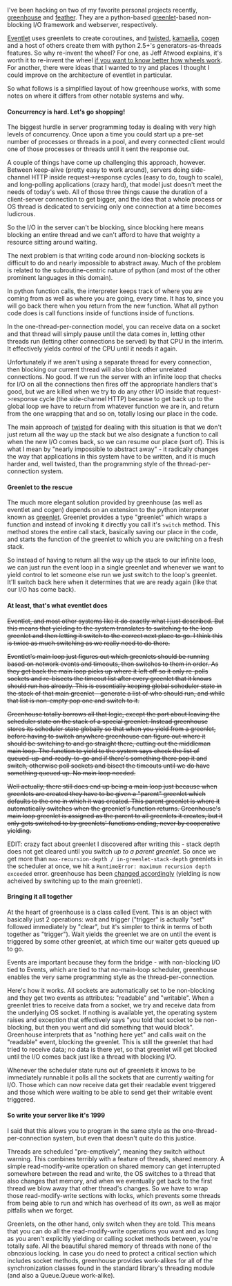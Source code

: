 I've been hacking on two of my favorite personal projects recently, [greenhouse][] and [feather][]. They are a python-based [greenlet][]-based non-blocking I/O framework and webserver, respectively.

[Eventlet][] uses greenlets to create coroutines, and [twisted][], [kamaelia][], [cogen][] and a host of others create them with python 2.5+'s generators-as-threads features. So why re-invent the wheel? For one, as Jeff Atwood explains, it's worth it to re-invent the wheel [if you want to know better how wheels work][]. For another, there were ideas that I wanted to try and places I thought I could improve on the architecture of eventlet in particular.

So what follows is a simplified layout of how greenhouse works, with some notes on where it differs from other notable systems and why.

#### Concurrency is hard. Let's go shopping!

The biggest hurdle in server programming today is dealing with very high levels of concurrency. Once upon a time you could start up a pre-set number of processes or threads in a pool, and every connected client would one of those processes or threads until it sent the response out.

A couple of things have come up challenging this approach, however. Between keep-alive (pretty easy to work around), servers doing side-channel HTTP inside request->response cycles (easy to do, tough to scale), and long-polling applications (crazy hard), that model just doesn't meet the needs of today's web. All of those three things cause the duration of a client-server connection to get bigger, and the idea that a whole process or OS thread is dedicated to servicing only one connection at a time becomes ludicrous.

So the I/O in the server can't be blocking, since blocking here means blocking an entire thread and we can't afford to have that weighty a resource sitting around waiting.

The next problem is that writing code around non-blocking sockets is difficult to do and nearly impossible to abstract away. Much of the problem is related to the subroutine-centric nature of python (and most of the other prominent languages in this domain).

In python function calls, the interpreter keeps track of where you are coming from as well as where you are going, every time. It has to, since you will go back there when you return from the new function. What all python code does is call functions inside of functions inside of functions.

In the one-thread-per-connection model, you can receive data on a socket and that thread will simply pause until the data comes in, letting other threads run (letting other connections be served) by that CPU in the interim. It effectively yields control of the CPU until it needs it again.

Unfortunately if we aren't using a separate thread for every connection, then blocking our current thread will also block other unrelated connections. No good. If we run the server with an infinite loop that checks for I/O on all the connections then fires off the appropriate handlers that's good, but we are killed when we try to do any other I/O inside that request->response cycle (the side-channel HTTP) because to get back up to the global loop we have to return from whatever function we are in, and return from the one wrapping that and so on, totally losing our place in the code.

The main approach of [twisted][] for dealing with this situation is that we don't just return all the way up the stack but we also designate a function to call when the new I/O comes back, so we can resume our place (sort of). This is what I mean by "nearly impossible to abstract away" - it radically changes the way that applications in this system have to be written, and it is much harder and, well twisted, than the programming style of the thread-per-connection system.

#### Greenlet to the rescue

The much more elegant solution provided by greenhouse (as well as eventlet and cogen) depends on an extension to the python interpreter known as [greenlet][]. Greenlet provides a type "greenlet" which wraps a function and instead of invoking it directly you call it's `switch` method. This method stores the entire call stack, basically saving our place in the code, and starts the function of the greenlet to which you are switching on a fresh stack.

So instead of having to return all the way up the stack to our infinite loop, we can just run the event loop in a single greenlet and whenever we want to yield control to let someone else run we just switch to the loop's greenlet. It'll switch back here when it determines that we are ready again (like that our I/O has come back).

#### At least, that's what eventlet does

<strike>
Eventlet, and most other systems like it do exactly what I just described. But this means that yielding to the system translates to switching to the loop greenlet and then letting it switch to the correct next place to go. I think this is twice as much switching as we really need to do there.

Eventlet's main loop just figures out which greenlets should be running based on network events and timeouts, then switches to them in order. As they get back the main loop picks up where it left off so it only re-polls sockets and re-bisects the timeout list after every greenlet that it knows should run has already. This is essentially keeping global scheduler state in the stack of that main greenlet - generate a list of who should run, and while that list is non-empty pop one and switch to it.

Greenhouse totally borrows all that logic, except the part about leaving the scheduler state on the stack of a special greenlet. Instead greenhouse stores its scheduler state globally so that when you yield from a greenlet, before having to switch anywhere greenhouse can figure out where it should be switching to and go straight there, cutting out the middleman main loop. The function to yield to the system says check the list of queued-up-and-ready-to-go and if there's something there pop it and switch, otherwise poll sockets and bisect the timeouts until we do have something queued up. No main loop needed.

Well actually, there still does end up being a main loop just because when greenlets are created they have to be given a "parent" greenlet which defaults to the one in which it was created. This parent greenlet is where it automatically switches when the greenlet's function returns. Greenhouse's main loop greenlet is assigned as the parent to all greenlets it creates, but it only gets switched to by greenlets' functions ending, never by cooperative yielding.
</strike>

EDIT: crazy fact about greenlet I discovered after writing this - stack depth does not get cleared until you switch *up to a parent greenlet*. So once we get more than ``max-recursion-depth / in-greenlet-stack-depth`` greenlets in the scheduler at once, we hit a ``RuntimeError: maximum recursion depth exceeded`` error. greenhouse has been [changed accordingly][] (yielding is now acheived by switching up to the main greenlet).

#### Bringing it all together

At the heart of greenhouse is a class called Event. This is an object with basically just 2 operations: wait and trigger ("trigger" is actually "set" followed immediately by "clear", but it's simpler to think in terms of both together as "trigger"). Wait yields the greenlet we are on until the event is triggered by some other greenlet, at which time our waiter gets queued up to go.

Events are important because they form the bridge - with non-blocking I/O tied to Events, which are tied to that no-main-loop scheduler, greenhouse enables the very same programming style as the thread-per-connection.

Here's how it works. All sockets are automatically set to be non-blocking and they get two events as attributes: "readable" and "writable". When a greenlet tries to receive data from a socket, we try and receive data from the underlying OS socket. If nothing is available yet, the operating system raises and exception that effectively says "you told that socket to be non-blocking, but then you went and did something that would block". Greenhouse interprets that as "nothing here yet" and calls wait on the "readable" event, blocking the greenlet. This is still the greenlet that had tried to receive data; no data is there yet, so that greenlet will get blocked until the I/O comes back just like a thread with blocking I/O.

Whenever the scheduler state runs out of greenlets it knows to be immediately runnable it polls all the sockets that are currently waiting for I/O. Those which can now receive data get their readable event triggered and those which were waiting to be able to send get their writable event triggered.

#### So write your server like it's 1999

I said that this allows you to program in the same style as the one-thread-per-connection system, but even that doesn't quite do this justice.

Threads are scheduled "pre-emptively", meaning they switch without warning. This combines terribly with a feature of threads, shared memory. A simple read-modify-write operation on shared memory can get interrupted somewhere between the read and write, the OS switches to a thread that also changes that memory, and when we eventually get back to the first thread we blow away that other thread's changes. So we have to wrap those read-modify-write sections with locks, which prevents some threads from being able to run and which has overhead of its own, as well as major pitfalls when we forget.

Greenlets, on the other hand, only switch when they are told. This means that you can do all the read-modify-write operations you want and as long as you aren't explicitly yielding or calling socket methods between, you're totally safe. All the beautiful shared memory of threads with none of the obnoxious locking. In case you do need to protect a critical section which includes socket methods, greenhouse provides work-alikes for all of the synchronization classes found in the standard library's threading module (and also a Queue.Queue work-alike).

[greenhouse]: http://github.com/teepark/greenhouse
[feather]: http://github.com/teepark/feather
[greenlet]: http://pypi.python.org/pypi/greenlet
[eventlet]: http://eventlet.net/
[twisted]: http://twistedmatrix.com/
[cogen]: http://code.google.com/p/cogen/
[kamaelia]: http://www.kamaelia.org/
[if you want to know better how wheels work]: http://www.codinghorror.com/blog/archives/001145.html
[changed accordingly]: http://github.com/teepark/greenhouse/commit/92dac2df2d25632160eb16b9e6f155d3544fad12
